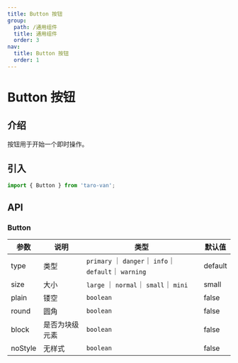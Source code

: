```yaml
---
title: Button 按钮
group:
  path: /通用组件
  title: 通用组件
  order: 3
nav:
  title: Button 按钮
  order: 1
---
```


# Button 按钮

## 介绍

按钮用于开始一个即时操作。

## 引入

```jsx | pure
import { Button } from 'taro-van';
```

## API

### Button

| 参数    | 说明           | 类型                                                   | 默认值  |
| ------- | -------------- | ------------------------------------------------------ | ------- |
| type    | 类型           | `primary` ｜ `danger`｜ `info`｜ `default`｜ `warning` | default |
| size    | 大小           | `large` ｜ `normal`｜ `small`｜ `mini`                 | small   |
| plain   | 镂空           | `boolean `                                             | false   |
| round   | 圆角           | `boolean`                                              | false   |
| block   | 是否为块级元素 | `boolean`                                              | false   |
| noStyle | 无样式         | `boolean`                                              | false   |
